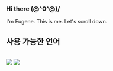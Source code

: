 ### Hi there \(@^0^@)/
I'm Eugene. This is me.
Let's scroll down.
<Br>
<h2>사용 가능한 언어</h2><br>
<img src="https://img.shields.io/badge/javascript-%23F7DF1E?style=for-the-badge&logo=javascript&logoColor=black">
<img src="https://img.shields.io/badge/Vue-%4FC08D?style=for-the-badge&logo=Vue&logoColor=black">

<!--
**SeoEugene/SeoEugene** is a ✨ _special_ ✨ repository because its `README.md` (this file) appears on your GitHub profile.

Here are some ideas to get you started:

- 🔭 I’m currently working on ...

- 🌱 I’m currently learning ...

- 👯 I’m looking to collaborate on ...
- 🤔 I’m looking for help with ...
- 💬 Ask me about ...
- 📫 How to reach me: ...
- 😄 Pronouns: ...
- ⚡ Fun fact: ...
-->
